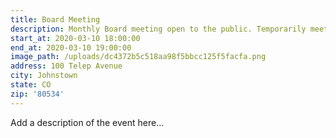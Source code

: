 ```yaml
---
title: Board Meeting
description: Monthly Board meeting open to the public. Temporarily meeting at St 1.
start_at: 2020-03-10 18:00:00
end_at: 2020-03-10 19:00:00
image_path: /uploads/dc4372b5c518aa98f5bbcc125f5facfa.png
address: 100 Telep Avenue
city: Johnstown
state: CO
zip: '80534'
---
```


Add a description of the event here…